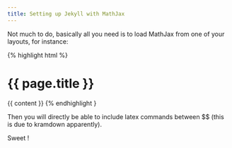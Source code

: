 ```yaml
---
title: Setting up Jekyll with MathJax
---
```


Not much to do, basically all you need is to load MathJax from one of
your layouts, for instance:

{% highlight html %}
<!doctype html>
<html>
  <head>
    <meta charset="utf-8"/>
	<link rel="stylesheet" type="text/css" href="/css/note.css" >
	<script type="text/javascript"
			src="//cdn.mathjax.org/mathjax/latest/MathJax.js?config=TeX-AMS-MML_HTMLorMML" >
	</script>
  </head>
  <body>
	<h1>{{ page.title }}</h1>
	{{ content }}
  </body>
</html>
{% endhighlight }

Then you will directly be able to include latex commands between \$\$
(this is due to kramdown apparently).

Sweet !
